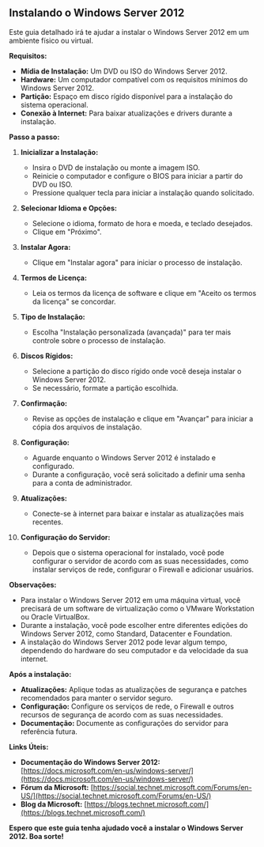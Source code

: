 ## Instalando o Windows Server 2012

Este guia detalhado irá te ajudar a instalar o Windows Server 2012 em um ambiente físico ou virtual.

**Requisitos:**

* **Mídia de Instalação:** Um DVD ou ISO do Windows Server 2012.
* **Hardware:** Um computador compatível com os requisitos mínimos do Windows Server 2012.
* **Partição:** Espaço em disco rígido disponível para a instalação do sistema operacional.
* **Conexão à Internet:** Para baixar atualizações e drivers durante a instalação.

**Passo a passo:**

1. **Inicializar a Instalação:**
    * Insira o DVD de instalação ou monte a imagem ISO.
    * Reinicie o computador e configure o BIOS para iniciar a partir do DVD ou ISO.
    * Pressione qualquer tecla para iniciar a instalação quando solicitado.

2. **Selecionar Idioma e Opções:**
    * Selecione o idioma, formato de hora e moeda, e teclado desejados.
    * Clique em "Próximo".

3. **Instalar Agora:**
    * Clique em "Instalar agora" para iniciar o processo de instalação.

4. **Termos de Licença:**
    * Leia os termos da licença de software e clique em "Aceito os termos da licença" se concordar.

5. **Tipo de Instalação:**
    * Escolha "Instalação personalizada (avançada)" para ter mais controle sobre o processo de instalação.

6. **Discos Rígidos:**
    * Selecione a partição do disco rígido onde você deseja instalar o Windows Server 2012.
    * Se necessário, formate a partição escolhida.

7. **Confirmação:**
    * Revise as opções de instalação e clique em "Avançar" para iniciar a cópia dos arquivos de instalação.

8. **Configuração:**
    * Aguarde enquanto o Windows Server 2012 é instalado e configurado.
    * Durante a configuração, você será solicitado a definir uma senha para a conta de administrador.

9. **Atualizações:**
    * Conecte-se à internet para baixar e instalar as atualizações mais recentes.

10. **Configuração do Servidor:**
    * Depois que o sistema operacional for instalado, você pode configurar o servidor de acordo com as suas necessidades, como instalar serviços de rede, configurar o Firewall e adicionar usuários.

**Observações:**

* Para instalar o Windows Server 2012 em uma máquina virtual, você precisará de um software de virtualização como o VMware Workstation ou Oracle VirtualBox.
* Durante a instalação, você pode escolher entre diferentes edições do Windows Server 2012, como Standard, Datacenter e Foundation.
* A instalação do Windows Server 2012 pode levar algum tempo, dependendo do hardware do seu computador e da velocidade da sua internet.

**Após a instalação:**

* **Atualizações:** Aplique todas as atualizações de segurança e patches recomendados para manter o servidor seguro.
* **Configuração:** Configure os serviços de rede, o Firewall e outros recursos de segurança de acordo com as suas necessidades.
* **Documentação:** Documente as configurações do servidor para referência futura.

**Links Úteis:**

* **Documentação do Windows Server 2012:** [https://docs.microsoft.com/en-us/windows-server/](https://docs.microsoft.com/en-us/windows-server/)
* **Fórum da Microsoft:** [https://social.technet.microsoft.com/Forums/en-US/](https://social.technet.microsoft.com/Forums/en-US/)
* **Blog da Microsoft:** [https://blogs.technet.microsoft.com/](https://blogs.technet.microsoft.com/)

**Espero que este guia tenha ajudado você a instalar o Windows Server 2012. Boa sorte!** 
